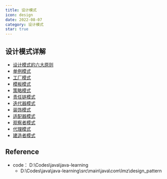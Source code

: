 ```yaml
---
title: 设计模式
icon: design
date: 2022-08-07
category: 设计模式
star: true
---
```


## 设计模式详解

- [设计模式的六大原则](./1-principle.md)
- [单例模式](./2-singleton.md)
- [工厂模式](./3-factory.md)
- [模板模式](./4-template.md)
- [策略模式](./5-strategy.md)
- [责任链模式](./6-chain.md)
- [迭代器模式](./7-iterator.md)
- [装饰模式](./8-decorator.md)
- [适配器模式](./9-adapter.md)
- [观察者模式](./10-observer.md)
- [代理模式](./11-proxy.md)
- [建造者模式](./12-builder.md)

## Reference

- code： D:\Codes\java\java-learning
  - D:\Codes\java\java-learning\src\main\java\com\lmz\design_pattern


